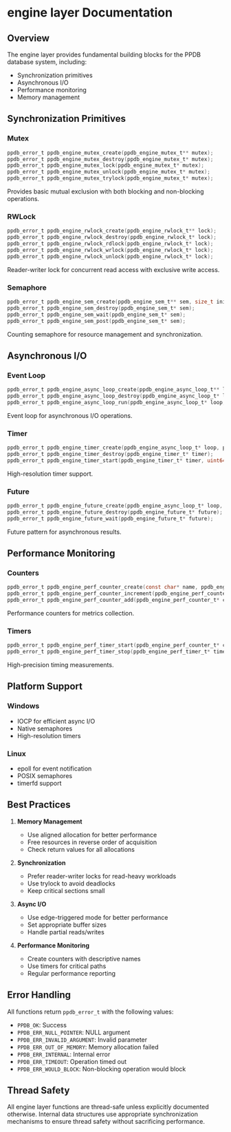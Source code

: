 # engine layer Documentation

## Overview

The engine layer provides fundamental building blocks for the PPDB database system, including:

- Synchronization primitives
- Asynchronous I/O
- Performance monitoring
- Memory management

## Synchronization Primitives

### Mutex

```c
ppdb_error_t ppdb_engine_mutex_create(ppdb_engine_mutex_t** mutex);
ppdb_error_t ppdb_engine_mutex_destroy(ppdb_engine_mutex_t* mutex);
ppdb_error_t ppdb_engine_mutex_lock(ppdb_engine_mutex_t* mutex);
ppdb_error_t ppdb_engine_mutex_unlock(ppdb_engine_mutex_t* mutex);
ppdb_error_t ppdb_engine_mutex_trylock(ppdb_engine_mutex_t* mutex);
```

Provides basic mutual exclusion with both blocking and non-blocking operations.

### RWLock

```c
ppdb_error_t ppdb_engine_rwlock_create(ppdb_engine_rwlock_t** lock);
ppdb_error_t ppdb_engine_rwlock_destroy(ppdb_engine_rwlock_t* lock);
ppdb_error_t ppdb_engine_rwlock_rdlock(ppdb_engine_rwlock_t* lock);
ppdb_error_t ppdb_engine_rwlock_wrlock(ppdb_engine_rwlock_t* lock);
ppdb_error_t ppdb_engine_rwlock_unlock(ppdb_engine_rwlock_t* lock);
```

Reader-writer lock for concurrent read access with exclusive write access.

### Semaphore

```c
ppdb_error_t ppdb_engine_sem_create(ppdb_engine_sem_t** sem, size_t initial_value);
ppdb_error_t ppdb_engine_sem_destroy(ppdb_engine_sem_t* sem);
ppdb_error_t ppdb_engine_sem_wait(ppdb_engine_sem_t* sem);
ppdb_error_t ppdb_engine_sem_post(ppdb_engine_sem_t* sem);
```

Counting semaphore for resource management and synchronization.

## Asynchronous I/O

### Event Loop

```c
ppdb_error_t ppdb_engine_async_loop_create(ppdb_engine_async_loop_t** loop);
ppdb_error_t ppdb_engine_async_loop_destroy(ppdb_engine_async_loop_t* loop);
ppdb_error_t ppdb_engine_async_loop_run(ppdb_engine_async_loop_t* loop, int timeout_ms);
```

Event loop for asynchronous I/O operations.

### Timer

```c
ppdb_error_t ppdb_engine_timer_create(ppdb_engine_async_loop_t* loop, ppdb_engine_timer_t** timer);
ppdb_error_t ppdb_engine_timer_destroy(ppdb_engine_timer_t* timer);
ppdb_error_t ppdb_engine_timer_start(ppdb_engine_timer_t* timer, uint64_t timeout_ms, bool repeat);
```

High-resolution timer support.

### Future

```c
ppdb_error_t ppdb_engine_future_create(ppdb_engine_async_loop_t* loop, ppdb_engine_future_t** future);
ppdb_error_t ppdb_engine_future_destroy(ppdb_engine_future_t* future);
ppdb_error_t ppdb_engine_future_wait(ppdb_engine_future_t* future);
```

Future pattern for asynchronous results.

## Performance Monitoring

### Counters

```c
ppdb_error_t ppdb_engine_perf_counter_create(const char* name, ppdb_engine_perf_counter_t** counter);
ppdb_error_t ppdb_engine_perf_counter_increment(ppdb_engine_perf_counter_t* counter);
ppdb_error_t ppdb_engine_perf_counter_add(ppdb_engine_perf_counter_t* counter, size_t value);
```

Performance counters for metrics collection.

### Timers

```c
ppdb_error_t ppdb_engine_perf_timer_start(ppdb_engine_perf_counter_t* counter, ppdb_engine_perf_timer_t** timer);
ppdb_error_t ppdb_engine_perf_timer_stop(ppdb_engine_perf_timer_t* timer);
```

High-precision timing measurements.

## Platform Support

### Windows

- IOCP for efficient async I/O
- Native semaphores
- High-resolution timers

### Linux

- epoll for event notification
- POSIX semaphores
- timerfd support

## Best Practices

1. **Memory Management**
   - Use aligned allocation for better performance
   - Free resources in reverse order of acquisition
   - Check return values for all allocations

2. **Synchronization**
   - Prefer reader-writer locks for read-heavy workloads
   - Use trylock to avoid deadlocks
   - Keep critical sections small

3. **Async I/O**
   - Use edge-triggered mode for better performance
   - Set appropriate buffer sizes
   - Handle partial reads/writes

4. **Performance Monitoring**
   - Create counters with descriptive names
   - Use timers for critical paths
   - Regular performance reporting

## Error Handling

All functions return `ppdb_error_t` with the following values:

- `PPDB_OK`: Success
- `PPDB_ERR_NULL_POINTER`: NULL argument
- `PPDB_ERR_INVALID_ARGUMENT`: Invalid parameter
- `PPDB_ERR_OUT_OF_MEMORY`: Memory allocation failed
- `PPDB_ERR_INTERNAL`: Internal error
- `PPDB_ERR_TIMEOUT`: Operation timed out
- `PPDB_ERR_WOULD_BLOCK`: Non-blocking operation would block

## Thread Safety

All engine layer functions are thread-safe unless explicitly documented otherwise.
Internal data structures use appropriate synchronization mechanisms to ensure
thread safety without sacrificing performance.
